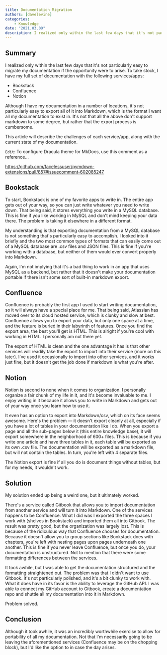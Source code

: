 ```yaml
---
title: Documentation Migration
authors: [davelevine]
categories:
    - Knowledge
date: "2021.03.09"
description: I realized only within the last few days that it's not particularly easy to migrate my documentation if the opportunity were to arise.
---
```


## Summary

I realized only within the last few days that it's not particularly easy to migrate my documentation if the opportunity were to arise. To take stock, I have my full set of documentation with the following services/apps:

- Bookstack
- Confluence
- Notion

Although I have my documentation in a number of locations, it's not particularly easy to export all of it into Markdown, which is the format I want all my documentation to exist in. It's not that all the above don't support markdown to some degree, but rather that the export process is cumbersome.

This article will describe the challenges of each service/app, along with the current state of my documentation.

<!-- more -->

`Edit`: To configure Dracula theme for MkDocs, use this comment as a reference...

<https://github.com/facelessuser/pymdown-extensions/pull/857#issuecomment-602085247>

## Bookstack

To start, Bookstack is one of my favorite apps to write in. The entire app gets out of your way, so you can just write whatever you need to write down. That being said, it stores everything you write in a MySQL database. This is fine if you like working in MySQL and don't mind keeping your data there. The problem is taking it elsewhere in a different format.

My understanding is that exporting documentation from a MySQL database is not something that's particularly easy to accomplish. I looked into it briefly and the two most common types of formats that can easily come out of a MySQL database are .csv files and JSON files. This is fine if you're working with a database, but neither of them would ever convert properly into Markdown.

Again, I'm not implying that it's a bad thing to work in an app that uses MySQL as a backend, but rather that it doesn't make your documentation portable if there isn't some sort of built-in markdown export.

## Confluence

Confluence is probably the first app I used to start writing documentation, so it will always have a special place for me. That being said, Atlassian has moved over to its cloud hosted service, which is clunky and slow at best. Confluence allows you to export your data, but only one space at a time, and the feature is buried in their labyrinth of features. Once you find the export area, the best you'll get is HTML. This is alright if you're cool with working in HTML. I personally am not there yet.

The export of HTML is clean and the one advantage it has is that other services will readily take the export to import into their service (more on this later). I've used it occasionally to import into other services, and it works just fine, but it doesn't get the job done if markdown is what you're after.

## Notion

Notion is second to none when it comes to organization. I personally organize a fair chunk of my life in it, and it's become invaluable to me. I enjoy writing in it because it allows you to write in Markdown and gets out of your way once you learn how to use it.

It even has an option to export into Markdown/csv, which on its face seems awesome. Here's the problem — it doesn't export cleanly at all, especially if you have a lot of tables in your documentation like I do. When you export a page and all the sub-pages below it (this entire knowledge base), it will export somewhere in the neighborhood of 600+ files. This is because if you write one article and have three tables in it, each table will be exported as its own .csv file. The documentation will be exported as a markdown file, but will not contain the tables. In turn, you're left with 4 separate files.

The Notion export is fine if all you do is document things without tables, but for my needs, it wouldn't work.

## Solution

My solution ended up being a weird one, but it ultimately worked.

There's a service called Gitbook that allows you to import documentation from another service and will turn it into Markdown. One of the services happens to be Confluence. What I did was I exported the three spaces I work with (shelves in Bookstack) and imported them all into Gitbook. The result was pretty good, but the organization was largely lost. This is because of the ridiculous way that Confluence chooses for documentation. Because it doesn't allow you to group sections like Bookstack does with chapters, you're left with nesting pages upon pages underneath one another. This is fine if you never leave Confluence, but once you do, your documentation is unstructured. Not to mention that there were some formatting differences between the services.

It took awhile, but I was able to get the documentation structured and the formatting straightened out. The problem was that I didn't want to use Gitbook. It's not particularly polished, and it's a bit clunky to work with. What it does have in its favor is the ability to leverage the GitHub API. I was able to connect my GitHub account to Gitbook, create a documentation repo and shuttle all my documentation into it in Markdown.

Problem solved.

## Conclusion

Although it took awhile, it was an incredibly worthwhile exercise to allow for portability of all my documentation. Not that I'm necessarily going to be leaving the aforementioned services (Confluence may be on the chopping block), but I'd like the option to in case the day arises.
